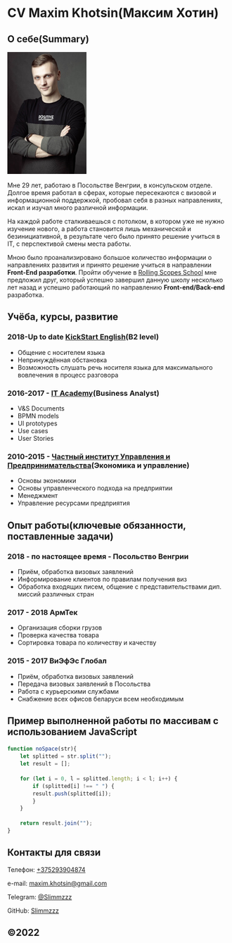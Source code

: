 # CV Maxim Khotsin(Максим Хотин)

## О себе(Summary)

![Фото автора CV](/about_photo.jpg)

Мне 29 лет, работаю в Посольстве Венгрии, в консульском отделе. Долгое время работал в сферах, которые пересекаются с визовой и информационной поддержкой, пробовал себя в разных направлениях, искал и изучал много различной информации.

На каждой работе сталкиваешься с потолком, в котором уже не нужно изучение нового, а работа становится лишь механической и безинициативной, в результате чего было принято решение учиться в IT, с перспективой смены места работы.

Мною было проанализировано большое количество информации о направлениях развития и принято решение учиться в направлении **Front-End разработки**. Пройти обучение в [Rolling Scopes School](https://rs.school/) мне предложил друг, который успешно завершил данную школу несколько лет назад и успешно работающий по направлению **Front-end/Back-end** разработка.

## Учёба, курсы, развитие

### **2018-Up to date** [KickStart English](https://kse.by/)(B2 level)

* Общение c носителем языка
* Непринуждённая обстановка
* Возможность слушать речь носителя языка для максимального вовлечения в процесс разговора

### **2016-2017** - [IT Academy](https://www.it-academy.by/)(Business Analyst)

* V&S Documents
* BPMN models
* UI prototypes
* Use cases
* User Stories

### **2010-2015** - [Частный институт Управления и Предпринимательства](https://imb.by/)(Экономика и управление)

* Основы экономики
* Основы управленческого подхода на предприятии
* Менеджмент
* Управление ресурсами предприятия

## Опыт работы(ключевые обязанности, поставленные задачи)

### 2018 - по настоящее время - Посольство Венгрии

* Приём, обработка визовых заявлений
* Информирование клиентов по правилам получения виз
* Обработка входящих писем, общение с представительствами дип. миссий различных стран

### 2017 - 2018 АрмТек

* Организация сборки грузов
* Проверка качества товара
* Сортировка товара по количеству и качеству

### 2015 - 2017 ВиЭфЭс Глобал

* Приём, обработка визовых заявлений
* Передача визовых заявлений в Посольства
* Работа с курьерскими службами
* Снабжение всех офисов беларуси всем необходимым

## Пример выполненной работы по массивам с использованием JavaScript

```javascript
function noSpace(str){
    let splitted = str.split(""); 
    let result = [];
    
    for (let i = 0, l = splitted.length; i < l; i++) {
        if (splitted[i] !== " ") {
        result.push(splitted[i]);
        }
    }
    
    return result.join("");
}
```

## Контакты для связи

Телефон: [+375293904874](+375293904874)

e-mail: [maxim.khotsin@gmail.com](maxim.khotsin@gmail.com)

Telegram: [@Slimmzzz](https://t.me/slimmzzz)

GitHub: [Slimmzzz](https://github.com/Slimmzzz)

## &copy;2022
